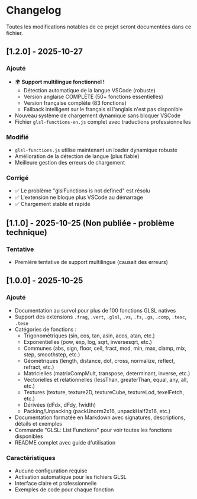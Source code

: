 # Changelog

Toutes les modifications notables de ce projet seront documentées dans ce fichier.

## [1.2.0] - 2025-10-27

### Ajouté
- 🌍 **Support multilingue fonctionnel !**
  - Détection automatique de la langue VSCode (robuste)
  - Version anglaise COMPLÈTE (50+ fonctions essentielles)
  - Version française complète (83 fonctions)
  - Fallback intelligent sur le français si l'anglais n'est pas disponible
- Nouveau système de chargement dynamique sans bloquer VSCode
- Fichier `glsl-functions-en.js` complet avec traductions professionnelles

### Modifié
- `glsl-functions.js` utilise maintenant un loader dynamique robuste
- Amélioration de la détection de langue (plus fiable)
- Meilleure gestion des erreurs de chargement

### Corrigé
- ✅ Le problème "glslFunctions is not defined" est résolu
- ✅ L'extension ne bloque plus VSCode au démarrage
- ✅ Chargement stable et rapide

## [1.1.0] - 2025-10-25 (Non publiée - problème technique)

### Tentative
- Première tentative de support multilingue (causait des erreurs)

## [1.0.0] - 2025-10-25

### Ajouté
- Documentation au survol pour plus de 100 fonctions GLSL natives
- Support des extensions `.frag`, `.vert`, `.glsl`, `.vs`, `.fs`, `.gs`, `.comp`, `.tesc`, `.tese`
- Catégories de fonctions :
  - Trigonométriques (sin, cos, tan, asin, acos, atan, etc.)
  - Exponentielles (pow, exp, log, sqrt, inversesqrt, etc.)
  - Communes (abs, sign, floor, ceil, fract, mod, min, max, clamp, mix, step, smoothstep, etc.)
  - Géométriques (length, distance, dot, cross, normalize, reflect, refract, etc.)
  - Matricielles (matrixCompMult, transpose, determinant, inverse, etc.)
  - Vectorielles et relationnelles (lessThan, greaterThan, equal, any, all, etc.)
  - Textures (texture, texture2D, textureCube, textureLod, texelFetch, etc.)
  - Dérivées (dFdx, dFdy, fwidth)
  - Packing/Unpacking (packUnorm2x16, unpackHalf2x16, etc.)
- Documentation formatée en Markdown avec signatures, descriptions, détails et exemples
- Commande "GLSL: List Functions" pour voir toutes les fonctions disponibles
- README complet avec guide d'utilisation

### Caractéristiques
- Aucune configuration requise
- Activation automatique pour les fichiers GLSL
- Interface claire et professionnelle
- Exemples de code pour chaque fonction
